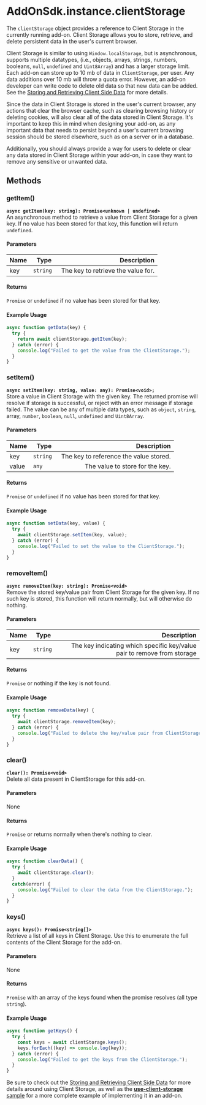 # AddOnSdk.instance.clientStorage
The `clientStorage` object provides a reference to Client Storage in the currently running add-on. Client Storage allows you to store, retrieve, and delete persistent data in the user's current browser.

Client Storage is similar to using `Window.localStorage`, but is asynchronous, supports multiple datatypes, (i.e., objects, arrays, strings, numbers, booleans, `null`, `undefined` and `Uint8Array`) and has a larger storage limit. Each add-on can store up to 10 mb of data in `ClientStorage`, per user. Any data additions over 10 mb will throw a quota error. However, an add-on developer can write code to delete old data so that new data can be added. See the [Storing and Retrieving Client Side Data](../../guides/develop/index.md#storing-and-retrieving-client-side-data) for more details. 

<InlineAlert slots="text1, text2" variant="info"/>

Since the data in Client Storage is stored in the user's current browser, any actions that clear the browser cache, such as clearing browsing history or deleting cookies, will also clear all of the data stored in Client Storage. It's important to keep this in mind when designing your add-on, as any important data that needs to persist beyond a user's current browsing session should be stored elsewhere, such as on a server or in a database.

Additionally, you should always provide a way for users to delete or clear any data stored in Client Storage within your add-on, in case they want to remove any sensitive or unwanted data.


## Methods

### getItem()
**`async getItem(key: string): Promise<unknown | undefined>`**<br/>
An asynchronous method to retrieve a value from Client Storage for a given key. If no value has been stored for that key, this function will return `undefined`.

#### Parameters
| Name          | Type      | Description   |
| ------------- | --------- | -----------:  |
| key           | `string ` | The key to retrieve the value for. |


#### Returns 
`Promise` or `undefined` if no value has been stored for that key.

#### Example Usage
```js
async function getData(key) {
  try {
    return await clientStorage.getItem(key);
  } catch (error) {
    console.log("Failed to get the value from the ClientStorage.");
  }
}
```

### setItem()
**`async setItem(key: string, value: any): Promise<void>;`**<br/>
Store a value in Client Storage with the given key. The returned promise will resolve if storage is successful, or reject with an error message if storage failed. The value can be any of multiple data types, such as `object`, `string`, array, `number`, `boolean`, `null`, `undefined` and `Uint8Array`.

#### Parameters
| Name          | Type      | Description   |
| ------------- | --------- | -----------:  |
| key           | `string ` | The key to reference the value stored. |
| value         | `any `    | The value to store for the key. |


#### Returns 
`Promise` or `undefined` if no value has been stored for that key.

#### Example Usage
```js
async function setData(key, value) {
  try {
    await clientStorage.setItem(key, value);
  } catch (error) {
    console.log("Failed to set the value to the ClientStorage.");
  }
}
```

### removeItem()
**`async removeItem(key: string): Promise<void>`**<br/>
Remove the stored key/value pair from Client Storage for the given key. If no such key is stored, this function will return normally, but will otherwise do nothing.

#### Parameters
| Name          | Type      | Description   |
| ------------- | --------- | -----------:  |
| key           | `string ` | The key indicating which specific key/value pair to remove from storage|


#### Returns 
`Promise` or nothing if the key is not found.

#### Example Usage
```js
async function removeData(key) {
  try {
    await clientStorage.removeItem(key);
  } catch (error) {
    console.log("Failed to delete the key/value pair from ClientStorage.");
  }
}
```

### clear()
**`clear(): Promise<void>`**<br/>
Delete all data present in ClientStorage for this add-on.

#### Parameters
None

#### Returns 
`Promise` or returns normally when there's nothing to clear.

#### Example Usage
```js
async function clearData() {
  try {
    await clientStorage.clear();
  }
  catch(error) {
    console.log("Failed to clear the data from the ClientStorage.");
  }
}
```

### keys()
**`async keys(): Promise<string[]>`**<br/>
Retrieve a list of all keys in Client Storage. Use this to enumerate the full contents of the Client Storage for the add-on.

#### Parameters
None

#### Returns 
`Promise` with an array of the keys found when the promise resolves (all type `string`).

#### Example Usage
```js
async function getKeys() {
  try {
    const keys = await clientStorage.keys();
    keys.forEach((key) => console.log(key));
  } catch (error) {
    console.log("Failed to get the keys from the ClientStorage.");
  }
}
```

<InlineAlert slots="text" variant="info"/>

Be sure to check out the [Storing and Retrieving Client Side Data](../../guides/develop/index.md#storing-and-retrieving-client-side-data) for more details around using Client Storage, as well as the [**use-client-storage** sample](../../samples.md) for a more complete example of implementing it in an add-on.


